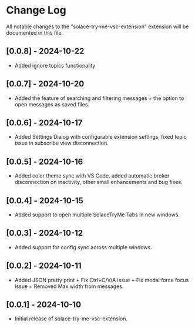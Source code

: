 # Change Log

All notable changes to the "solace-try-me-vsc-extension" extension will be documented in this file.

## [0.0.8] - 2024-10-22
- Added ignore topics functionality

## [0.0.7] - 2024-10-20
- Added the feature of searching and filtering messages + the option to open messages as saved files.

## [0.0.6] - 2024-10-17
- Added Settings Dialog with configurable extension settings, fixed topic issue in subscribe view disconnection.

## [0.0.5] - 2024-10-16
- Added color theme sync with VS Code, added automatic broker disconnection on inactivity, other small enhancements and bug fixes.

## [0.0.4] - 2024-10-15
- Added support to open multiple SolaceTryMe Tabs in new windows.

## [0.0.3] - 2024-10-12
- Added support for config sync across multiple windows.

## [0.0.2] - 2024-10-11
- Added JSON pretty print + Fix Ctrl+C/V/A issue + Fix modal force focus issue + Removed Max width from messages.

## [0.0.1] - 2024-10-10
- Initial release of solace-try-me-vsc-extension.